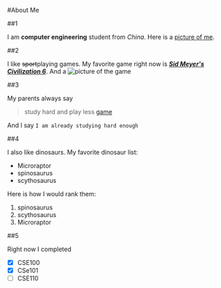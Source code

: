 #About Me


##1

I am **computer engineering** student from *China*. Here is a [picture of me](/image.jpg).


##2

I like ~~sport~~playing games. My favorite game right now is [***Sid Meyer's Civilization 6***](https://store.steampowered.com/app/289070/Sid_Meiers_Civilization_VI/). And a ![picture of the game](https://play-lh.googleusercontent.com/FNb_gAYESccWOzlK5Sok5pteveYZnRFVnm4UDtNFTxx3KPXduzw2gnkexPMzqq85yWQ-=w526-h296-rw)


##3

My parents always say 

> study hard and play less [game](##2)

And I say 
`I am already studying hard enough`


##4

I also like dinosaurs. My favorite dinosaur list:
- Microraptor
- spinosaurus
- scythosaurus

Here is how I would rank them:
1. spinosaurus
2. scythosaurus
3. Microraptor


##5

Right now I completed
- [x] CSE100
- [x] CSe101
- [ ] CSE110
